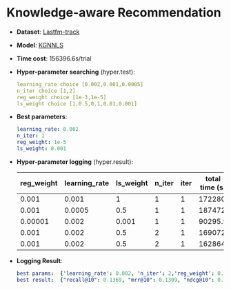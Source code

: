 # Knowledge-aware Recommendation

- **Dataset**: [Lastfm-track](../../md/lastfm-track_kg.md)
  
- **Model**: [KGNNLS](https://recbole.io/docs/user_guide/model/knowledge/kgnnls.html)

- **Time cost**: 156396.6s/trial

- **Hyper-parameter searching** (hyper.test):

  ```yaml
  learning_rate choice [0.002,0.001,0.0005] 
  n_iter choice [1,2] 
  reg_weight choice [1e-3,1e-5]
  ls_weight choice [1,0.5,0.1,0.01,0.001]
  ```

- **Best parameters**:

  ```yaml
  learning_rate: 0.002
  n_iter: 1
  reg_weight: 1e-5
  ls_weight: 0.001
  ```

- **Hyper-parameter logging** (hyper.result):

  | reg_weight | learning_rate | ls_weight | n_iter | iter | total time (s) | recall@10 | mrr@10 | ndcg@10 |
  |------------|---------------|-----------|--------|------|----------------|-----------|--------|---------|
  | 0.001      | 0.001         | 1         | 1      | 1    | 172280         | 0.1307    | 0.1205 | 0.0951  |
  | 0.001      | 0.0005        | 0.5       | 1      | 1    | 187472         | 0.1146    | 0.1039 | 0.0815  |
  | 0.00001    | 0.002         | 0.001     | 1      | 1    | 90295.9        | 0.1369    | 0.1309 | 0.1017  |
  | 0.001      | 0.002         | 0.5       | 2      | 1    | 169072         | 0.1217    | 0.1104 | 0.0875  |
  | 0.001      | 0.002         | 0.5       | 2      | 1    | 162864         | 0.1142    | 0.1104 | 0.082   |




- **Logging Result**:

  ```yaml
  best params:  {'learning_rate': 0.002, 'n_iter': 2,'reg_weight': 0.00001, 'ls_weight': 0.001}
  best result:  {"recall@10": 0.1369, "mrr@10": 0.1309, "ndcg@10": 0.1017, "hit@10": 0.2992, "precision@10": 0.0401, "time_this_iter_s": 90295.8753566742}

  ```
